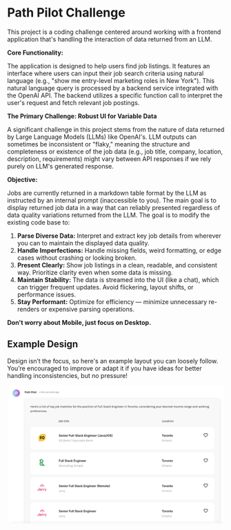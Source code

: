 # Path Pilot Challenge
This project is a coding challenge centered around working with a frontend application that's handling the interaction of data returned from an LLM.

**Core Functionality:**

The application is designed to help users find job listings. It features an interface where users can input their job search criteria using natural language (e.g., "show me entry-level marketing roles in New York"). This natural language query is processed by a backend service integrated with the OpenAI API. The backend utilizes a specific function call to interpret the user's request and fetch relevant job postings.

**The Primary Challenge: Robust UI for Variable Data**

A significant challenge in this project stems from the nature of data returned by Large Language Models (LLMs) like OpenAI's. LLM outputs can sometimes be inconsistent or "flaky," meaning the structure and completeness or existence of the job data (e.g., job title, company, location, description, requirements) might vary between API responses if we rely purely on LLM's generated response.

**Objective:**

Jobs are currently returned in a markdown table format by the LLM as instructed by an internal prompt (inaccessible to you).
The main goal is to display returned job data in a way that can reliably presented regardless of data quality variations returned from the LLM. The goal is to modify the existing code base to:

1. **Parse Diverse Data:** Interpret and extract key job details from wherever you can to maintain the displayed data quality.
2. **Handle Imperfections:** Handle missing fields, weird formatting, or edge cases without crashing or looking broken.
3. **Present Clearly:** Show job listings in a clean, readable, and consistent way. Prioritize clarity even when some data is missing.
4. **Maintain Stability:** The data is streamed into the UI (like a chat), which can trigger frequent updates. Avoid flickering, layout shifts, or performance issues.
5. **Stay Performant:** Optimize for efficiency — minimize unnecessary re-renders or expensive parsing operations.

**Don't worry about Mobile, just focus on Desktop.**

## Example Design

Design isn’t the focus, so here's an example layout you can loosely follow. You’re encouraged to improve or adapt it if you have ideas for better handling inconsistencies, but no pressure!

![Example Design](./EXAMPLE_DESIGN.png)
